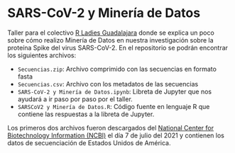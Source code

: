 # SARS-CoV-2 y Minería de Datos

Taller para el colectivo [R Ladies Guadalajara](https://www.meetup.com/es-ES/rladies-guadalajara/events/279129632/) donde se explica un poco sobre cómo realizo Minería de Datos en nuestra investigación sobre la proteína Spike del virus SARS-CoV-2. En el repositorio se podrán encontrar los siguientes archivos:
- `Secuencias.zip`: Archivo comprimido con las secuencias en formato fasta
- `Secuencias.csv`: Archivo con los metadatos de las secuencias
- `SARS-CoV-2 y Minería de Datos.ipynb`: Libreta de Jupyter que nos ayudará a ir paso por paso por el taller.
- `SARSCoV2 y Minería de Datos.R`: Código fuente en lenguaje R que contiene las respuestas a la libreta de Jupyter.


Los primeros dos archivos fueron descargados del [National Center for Biotechnology Information (NCBI)](https://www.ncbi.nlm.nih.gov/labs/virus/vssi/#/virus?SeqType_s=Protein&VirusLineage_ss=Wuhan%20seafood%20market%20pneumonia%20virus,%20taxid:2697049&SLen_i=1273%20TO%201273&Completeness_s=complete&HostLineage_ss=Homo%20sapiens%20(human),%20taxid:9606) el día 7 de julio del 2021 y contienen los datos de secuenciación de Estados Unidos de América.
